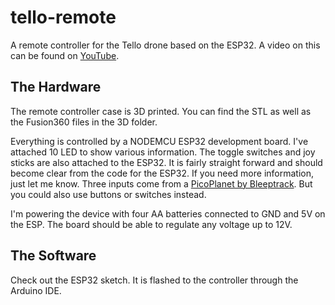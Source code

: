 # tello-remote
A remote controller for the Tello drone based on the ESP32. A video on this can be found on [YouTube](https://youtu.be/NZ7PIbjot90).

## The Hardware

The remote controller case is 3D printed. You can find the STL as well as the Fusion360 files in the 3D folder. 

Everything is controlled by a NODEMCU ESP32 development board. I've attached 10 LED to show various information. The toggle switches and joy sticks are also attached to the ESP32. It is fairly straight forward and should become clear from the code for the ESP32. If you need more information, just let me know. 
Three inputs come from a [PicoPlanet by Bleeptrack](https://www.tindie.com/products/bleeptrack/picoplanet/). But you could also use buttons or switches instead. 

I'm powering the device with four AA batteries connected to GND and 5V on the ESP. The board should be able to regulate any voltage up to 12V. 

## The Software

Check out the ESP32 sketch. It is flashed to the controller through the Arduino IDE. 
